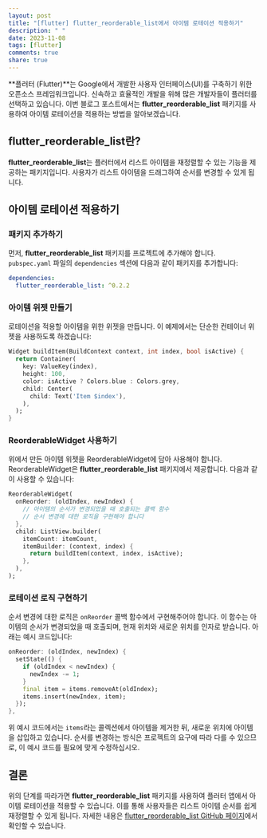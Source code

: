 ```yaml
---
layout: post
title: "[flutter] flutter_reorderable_list에서 아이템 로테이션 적용하기"
description: " "
date: 2023-11-08
tags: [flutter]
comments: true
share: true
---
```


**플러터 (Flutter)**는 Google에서 개발한 사용자 인터페이스(UI)를 구축하기 위한 오픈소스 프레임워크입니다. 신속하고 효율적인 개발을 위해 많은 개발자들이 플러터를 선택하고 있습니다. 이번 블로그 포스트에서는 **flutter_reorderable_list** 패키지를 사용하여 아이템 로테이션을 적용하는 방법을 알아보겠습니다.

## flutter_reorderable_list란?

**flutter_reorderable_list**는 플러터에서 리스트 아이템을 재정렬할 수 있는 기능을 제공하는 패키지입니다. 사용자가 리스트 아이템을 드래그하여 순서를 변경할 수 있게 됩니다.

## 아이템 로테이션 적용하기

### 패키지 추가하기

먼저, **flutter_reorderable_list** 패키지를 프로젝트에 추가해야 합니다. `pubspec.yaml` 파일의 `dependencies` 섹션에 다음과 같이 패키지를 추가합니다:

```yaml
dependencies:
  flutter_reorderable_list: ^0.2.2
```

### 아이템 위젯 만들기

로테이션을 적용할 아이템을 위한 위젯을 만듭니다. 이 예제에서는 단순한 컨테이너 위젯을 사용하도록 하겠습니다:

```dart
Widget buildItem(BuildContext context, int index, bool isActive) {
  return Container(
    key: ValueKey(index),
    height: 100,
    color: isActive ? Colors.blue : Colors.grey,
    child: Center(
      child: Text('Item $index'),
    ),
  );
}
```

### ReorderableWidget 사용하기

위에서 만든 아이템 위젯을 ReorderableWidget에 담아 사용해야 합니다. ReorderableWidget은 **flutter_reorderable_list** 패키지에서 제공합니다. 다음과 같이 사용할 수 있습니다:

```dart
ReorderableWidget(
  onReorder: (oldIndex, newIndex) {
    // 아이템의 순서가 변경되었을 때 호출되는 콜백 함수
    // 순서 변경에 대한 로직을 구현해야 합니다
  },
  child: ListView.builder(
    itemCount: itemCount,
    itemBuilder: (context, index) {
      return buildItem(context, index, isActive);
    },
  ),
);
```

### 로테이션 로직 구현하기

순서 변경에 대한 로직은 `onReorder` 콜백 함수에서 구현해주어야 합니다. 이 함수는 아이템의 순서가 변경되었을 때 호출되며, 현재 위치와 새로운 위치를 인자로 받습니다. 아래는 예시 코드입니다:

```dart
onReorder: (oldIndex, newIndex) {
  setState(() {
    if (oldIndex < newIndex) {
      newIndex -= 1;
    }
    final item = items.removeAt(oldIndex);
    items.insert(newIndex, item);
  });
},
```

위 예시 코드에서는 `items`라는 콜렉션에서 아이템을 제거한 뒤, 새로운 위치에 아이템을 삽입하고 있습니다. 순서를 변경하는 방식은 프로젝트의 요구에 따라 다를 수 있으므로, 이 예시 코드를 필요에 맞게 수정하십시오.

## 결론

위의 단계를 따라가면 **flutter_reorderable_list** 패키지를 사용하여 플러터 앱에서 아이템 로테이션을 적용할 수 있습니다. 이를 통해 사용자들은 리스트 아이템 순서를 쉽게 재정렬할 수 있게 됩니다. 자세한 내용은 [flutter_reorderable_list GitHub 페이지](https://github.com/hanshengchiu/flutter_reorderable_list)에서 확인할 수 있습니다.